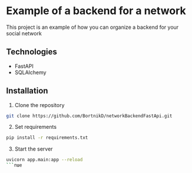 # Example of a backend for a network
This project is an example of how you can organize a backend for your social network

## Technologies
- FastAPI
- SQLAlchemy


## Installation 
1. Clone the repository
```bash
git clone https://github.com/BortnikD/networkBackendFastApi.git
```

2. Set requirements
```bash
pip install -r requirements.txt
```

3. Start the server
```bash
uvicorn app.main:app --reload
```пше